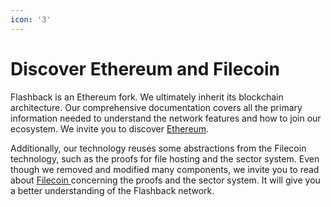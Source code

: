 ```yaml
---
icon: '3'
---
```


# Discover Ethereum and Filecoin

Flashback is an Ethereum fork. We ultimately inherit its blockchain architecture. Our comprehensive documentation covers all the primary information needed to understand the network features and how to join our ecosystem. We invite you to discover [Ethereum](https://ethereum.org/en/).

Additionally, our technology reuses some abstractions from the Filecoin technology, such as the proofs for file hosting and the sector system. Even though we removed and modified many components, we invite you to read about [Filecoin](https://docs.filecoin.io/)[ ](https://docs.filecoin.io/)concerning the proofs and the sector system. It will give you a better understanding of the Flashback network.
